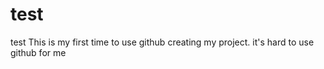 # test
test
This is my first time to use github creating my project.
it's hard to use github for me 

